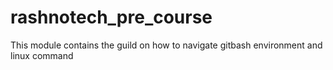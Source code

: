 # rashnotech_pre_course
This module contains the guild on how to navigate gitbash environment and linux command 